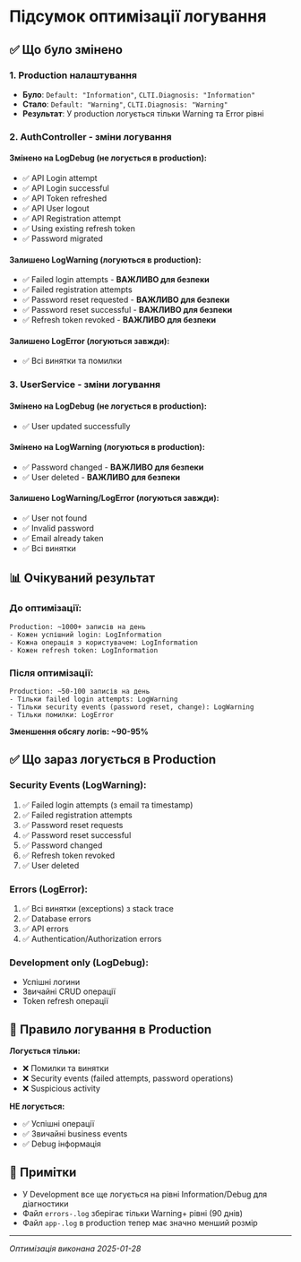 # Підсумок оптимізації логування

## ✅ Що було змінено

### 1. Production налаштування
- **Було**: `Default: "Information"`, `CLTI.Diagnosis: "Information"`
- **Стало**: `Default: "Warning"`, `CLTI.Diagnosis: "Warning"`
- **Результат**: У production логується тільки Warning та Error рівні

### 2. AuthController - зміни логування

#### Змінено на LogDebug (не логується в production):
- ✅ API Login attempt
- ✅ API Login successful  
- ✅ API Token refreshed
- ✅ API User logout
- ✅ API Registration attempt
- ✅ Using existing refresh token
- ✅ Password migrated

#### Залишено LogWarning (логуються в production):
- ✅ Failed login attempts - **ВАЖЛИВО для безпеки**
- ✅ Failed registration attempts
- ✅ Password reset requested - **ВАЖЛИВО для безпеки**
- ✅ Password reset successful - **ВАЖЛИВО для безпеки**
- ✅ Refresh token revoked - **ВАЖЛИВО для безпеки**

#### Залишено LogError (логуються завжди):
- ✅ Всі винятки та помилки

### 3. UserService - зміни логування

#### Змінено на LogDebug (не логується в production):
- ✅ User updated successfully

#### Змінено на LogWarning (логуються в production):
- ✅ Password changed - **ВАЖЛИВО для безпеки**
- ✅ User deleted - **ВАЖЛИВО для безпеки**

#### Залишено LogWarning/LogError (логуються завжди):
- ✅ User not found
- ✅ Invalid password
- ✅ Email already taken
- ✅ Всі винятки

## 📊 Очікуваний результат

### До оптимізації:
```
Production: ~1000+ записів на день
- Кожен успішний login: LogInformation
- Кожна операція з користувачем: LogInformation
- Кожен refresh token: LogInformation
```

### Після оптимізації:
```
Production: ~50-100 записів на день
- Тільки failed login attempts: LogWarning
- Тільки security events (password reset, change): LogWarning
- Тільки помилки: LogError
```

**Зменшення обсягу логів: ~90-95%**

## ✅ Що зараз логується в Production

### Security Events (LogWarning):
1. ✅ Failed login attempts (з email та timestamp)
2. ✅ Failed registration attempts
3. ✅ Password reset requests
4. ✅ Password reset successful
5. ✅ Password changed
6. ✅ Refresh token revoked
7. ✅ User deleted

### Errors (LogError):
1. ✅ Всі винятки (exceptions) з stack trace
2. ✅ Database errors
3. ✅ API errors
4. ✅ Authentication/Authorization errors

### Development only (LogDebug):
- Успішні логини
- Звичайні CRUD операції
- Token refresh операції

## 🎯 Правило логування в Production

**Логується тільки:**
- ❌ Помилки та винятки
- ❌ Security events (failed attempts, password operations)
- ❌ Suspicious activity

**НЕ логується:**
- ✅ Успішні операції
- ✅ Звичайні business events
- ✅ Debug інформація

## 📝 Примітки

- У Development все ще логується на рівні Information/Debug для діагностики
- Файл `errors-.log` зберігає тільки Warning+ рівні (90 днів)
- Файл `app-.log` в production тепер має значно менший розмір

---

*Оптимізація виконана 2025-01-28*

